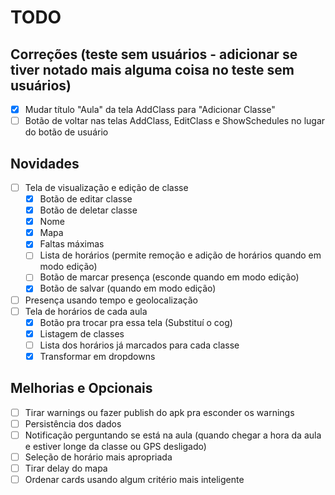 # TODO

## Correções (teste sem usuários - adicionar se tiver notado mais alguma coisa no teste sem usuários)

- [x] Mudar título "Aula" da tela AddClass para "Adicionar Classe"
- [ ] Botão de voltar nas telas AddClass, EditClass e ShowSchedules no lugar do botão de usuário

## Novidades

- [ ] Tela de visualização e edição de classe
  - [x] Botão de editar classe
  - [x] Botão de deletar classe
  - [x] Nome
  - [x] Mapa
  - [x] Faltas máximas
  - [ ] Lista de horários (permite remoção e adição de horários quando em modo edição)
  - [ ] Botão de marcar presença (esconde quando em modo edição)
  - [x] Botão de salvar (quando em modo edição)
- [ ] Presença usando tempo e geolocalização
- [ ] Tela de horários de cada aula
  - [x] Botão pra trocar pra essa tela (Substituí o cog)
  - [x] Listagem de classes
  - [ ] Lista dos horários já marcados para cada classe
  - [x] Transformar em dropdowns

## Melhorias e Opcionais

- [ ] Tirar warnings ou fazer publish do apk pra esconder os warnings
- [ ] Persistência dos dados
- [ ] Notificação perguntando se está na aula (quando chegar a hora da aula e estiver longe da classe ou GPS desligado)
- [ ] Seleção de horário mais apropriada
- [ ] Tirar delay do mapa
- [ ] Ordenar cards usando algum critério mais inteligente